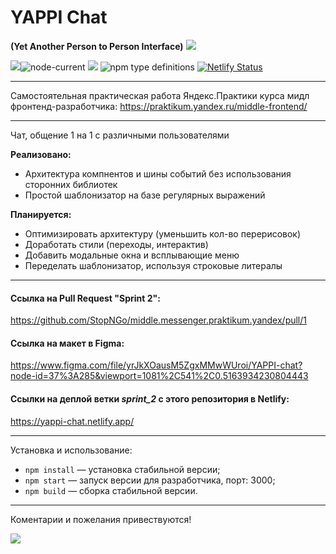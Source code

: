 # YAPPI Chat
**(Yet Another Person to Person Interface)**
![](https://img.shields.io/badge/version-0.2.0-lightgrey)


![](https://img.shields.io/badge/ES-2020-green)![node-current](https://img.shields.io/node/v/npm) ![](https://img.shields.io/badge/parcel-1.12-green)
![npm type definitions](https://img.shields.io/npm/types/typescript)
[![Netlify Status](https://api.netlify.com/api/v1/badges/b04381de-147a-42f1-bf72-eff2e6dbd7f7/deploy-status)](https://app.netlify.com/sites/yappi-chat/deploys)

------------

Самостоятельная практическая работа Яндекс.Практики курса мидл фронтенд-разработчика:
https://praktikum.yandex.ru/middle-frontend/


------------
Чат, общение 1 на 1 с различными пользователями

**Реализовано:**
- Архитектура компнентов и шины событий без использования сторонних библиотек
- Простой шаблонизатор на базе регулярных выражений

**Планируется:**
- Оптимизировать архитектуру (уменьшить кол-во перерисовок)
- Доработать стили (переходы, интерактив)
- Добавить модальные окна и всплывающие меню
- Переделать шаблонизатор, используя строковые литералы

------------
#### Ссылка на Pull Request "Sprint 2":
https://github.com/StopNGo/middle.messenger.praktikum.yandex/pull/1

#### Ссылка на макет в Figma:
https://www.figma.com/file/yrJkXOausM5ZgxMMwWUroi/YAPPI-chat?node-id=37%3A285&viewport=1081%2C541%2C0.5163934230804443

#### Ссылки на деплой ветки _sprint_2_ с этого репозитория в Netlify:
https://yappi-chat.netlify.app/


------------
Установка и использование:

- `npm install` — установка стабильной версии;
- `npm start` — запуск версии для разработчика, порт: 3000;
- `npm build` — сборка стабильной версии.

------------

Коментарии и пожелания привествуются!

![](https://media3.giphy.com/media/ME8tqJAgmQSH4Uo4Lg/giphy.gif?cid=ecf05e47mtq1fec44qom1ndttyqwheefa01ujz337keulekx&rid=giphy.gif)
